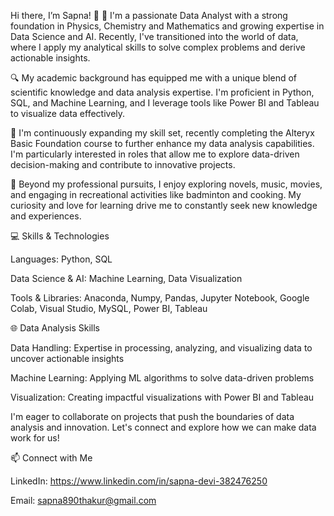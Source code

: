Hi there, I’m Sapna! 👋
🚀 I'm a passionate Data Analyst with a strong foundation in Physics, Chemistry and Mathematics and growing expertise in Data Science and AI. Recently, I've transitioned into the world of data, where I apply my analytical skills to solve complex problems and derive actionable insights.

🔍 My academic background has equipped me with a unique blend of scientific knowledge and data analysis expertise. I'm proficient in Python, SQL, and Machine Learning, and I leverage tools like Power BI and Tableau to visualize data effectively.

🌱 I'm continuously expanding my skill set, recently completing the Alteryx Basic Foundation course to further enhance my data analysis capabilities. I'm particularly interested in roles that allow me to explore data-driven decision-making and contribute to innovative projects.

💬 Beyond my professional pursuits, I enjoy exploring novels, music, movies, and engaging in recreational activities like badminton and cooking. My curiosity and love for learning drive me to constantly seek new knowledge and experiences.

💻 Skills & Technologies

Languages: Python, SQL

Data Science & AI: Machine Learning, Data Visualization

Tools & Libraries: Anaconda, Numpy, Pandas, Jupyter Notebook, Google Colab, Visual Studio, MySQL, Power BI, Tableau

🌐 Data Analysis Skills

Data Handling: Expertise in processing, analyzing, and visualizing data to uncover actionable insights

Machine Learning: Applying ML algorithms to solve data-driven problems

Visualization: Creating impactful visualizations with Power BI and Tableau

I'm eager to collaborate on projects that push the boundaries of data analysis and innovation. Let's connect and explore how we can make data work for us!

📫 Connect with Me

LinkedIn: https://www.linkedin.com/in/sapna-devi-382476250

Email: sapna890thakur@gmail.com
